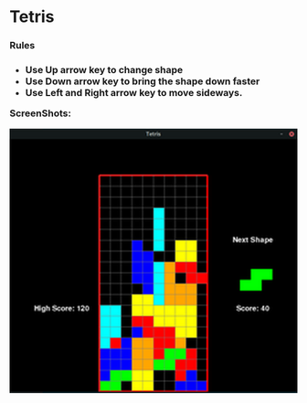 # Tetris

<h3> Rules<h3>
<ul>
  <li>Use Up arrow key to change shape</li>
  <li>Use Down arrow key to bring the shape down faster</li>
  <li>Use Left and Right arrow key to move sideways.</li>
</ul>
<p>ScreenShots:</p> 
<img src="./image.png">


